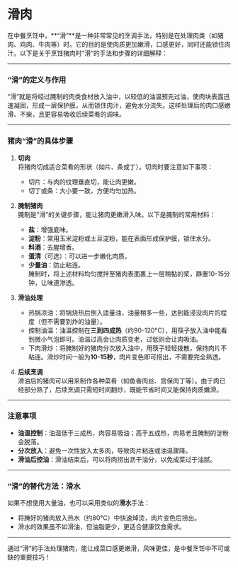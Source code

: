 # 滑肉

在中餐烹饪中，**“滑”**是一种非常常见的烹调手法，特别是在处理肉类（如猪肉、鸡肉、牛肉等）时。它的目的是使肉质更加嫩滑，口感更好，同时还能锁住肉汁。以下是关于烹饪猪肉时“滑”的手法和步骤的详细解释：

---

### **“滑”的定义与作用**
“滑”就是将经过腌制的肉类食材放入油中，以较低的油温预先过油，使肉块表面迅速凝固，形成一层保护膜，从而锁住肉汁，避免水分流失。这样处理后的肉口感嫩滑、不柴，且更容易吸收后续菜肴的调味。

---

### **猪肉“滑”的具体步骤**

1. **切肉**  
   将猪肉切成适合菜肴的形状（如片、条或丁）。切肉时要注意如下事项：
    - 切片：与肉的纹理垂直切，能让肉更嫩。
    - 切丁或条：大小要一致，方便均匀加热。

2. **腌制猪肉**  
   腌制是“滑”的关键步骤，能让猪肉更嫩滑入味。以下是腌制的常用材料：
    - **盐**：增强底味。
    - **淀粉**：常用玉米淀粉或土豆淀粉，能在表面形成保护膜，锁住水分。
    - **料酒**：去腥增香。
    - **蛋清**（可选）：可以进一步嫩化肉质。
    - **少量油**：防止粘连。  
      腌制时，将上述材料均匀搅拌至猪肉表面裹上一层稍黏的浆，静置10-15分钟，让味道渗透。

3. **滑油处理**
    - 热锅凉油：将锅烧热后倒入适量油，油量稍多一些，达到能浸没肉片的程度（但不需要到炸的油量）。
    - 控制油温：油温控制在**三到四成热**（约90-120°C），用筷子放入油中能看到微小气泡即可。油温过高会让肉质变老，过低则会让肉吸油。
    - 下肉滑炒：将腌制好的猪肉分次放入油中，用筷子轻轻拨散，保持肉片不粘连。滑炒时间一般为**10-15秒**，肉片变色即可捞出，不需要完全熟透。

4. **后续烹调**  
   滑油后的猪肉可以用来制作各种菜肴（如鱼香肉丝、宫保肉丁等）。由于肉已经部分熟了，后续烹调只需短时间翻炒，既能节省时间又能保持肉质嫩滑。

---

### **注意事项**
- **油温控制**：油温低于三成热，肉容易吸油；高于五成热，肉易老且腌制的淀粉会脱落。
- **分次放入**：避免一次性放入太多肉，导致肉片粘连或油温骤降。
- **滑油后控油**：滑油结束后，可以将肉捞出沥干油分，以免成菜过于油腻。

---

### **“滑”的替代方法：滑水**
如果不想使用大量油，也可以采用类似的**滑水**手法：
- 将腌好的猪肉放入热水（约80°C）中快速焯烫，肉片变色后捞出。
- 滑水的效果虽不如滑油，但油脂更少，更适合健康饮食需求。

---

通过“滑”的手法处理猪肉，能让成菜口感更嫩滑，风味更佳，是中餐烹饪中不可或缺的重要技巧！
